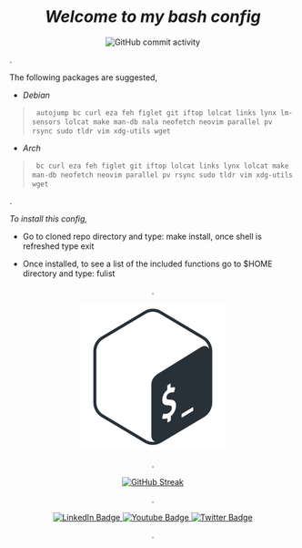 <div id="header" align="center">
  <h1><em>Welcome to my bash config</em></h1>
  <img alt="GitHub commit activity" src="https://img.shields.io/github/commit-activity/t/thorbits/thbashrc">
</div>
<div>
  <p>.
  

  </p>
  <p>
  The following packages are suggested,
  </p>

*  <p><em>Debian</em>

>      autojump bc curl eza feh figlet git iftop lolcat links lynx lm-sensors lolcat make man-db nala neofetch neovim parallel pv rsync sudo tldr vim xdg-utils wget
  </p>

*  <p><em>Arch</em>

>      bc curl eza feh figlet git iftop lolcat links lynx lolcat make man-db neofetch neovim parallel pv rsync sudo tldr vim xdg-utils wget
</div>
<div>
  <p>.
  

  </p>
  <em>To install this config,</em>
  
*  Go to cloned repo directory and type: make install, once shell is refreshed type exit

*  Once installed, to see a list of the included functions go to $HOME directory and type:  fulist
</div>

<div align="center">
  <p>.
  

  </p>
    <img src="https://github.com/devicons/devicon/blob/master/icons/bash/bash-plain.svg"/>
</div>

<div align="center">
  <p>.
  

  </p>
    <a href="https://git.io/streak-stats"><img src="https://github-readme-streak-stats.herokuapp.com?user=thorbits&theme=transparent&date_format=j%20M%5B%20Y%5D&mode=weekly" alt="GitHub Streak" /></a>
</div>

<div align="center">
  <p>.
  

  </p>
    <a href="your-linkedin-URL">
      <img src="https://img.shields.io/badge/LinkedIn-blue?style=for-the-badge&logo=linkedin&logoColor=white" alt="LinkedIn Badge"/>
      </a>
    <a href="your-youtube-URL">
      <img src="https://img.shields.io/badge/YouTube-red?style=for-the-badge&logo=youtube&logoColor=white" alt="Youtube Badge"/>
      </a>
    <a href="your-twitter-URL">
      <img src="https://img.shields.io/badge/Twitter-blue?style=for-the-badge&logo=twitter&logoColor=white" alt="Twitter Badge"/>      
    </a>
</div>

<div align="center">
  <p>.
  

  </p>
  <img src="https://komarev.com/ghpvc/?username=thorbits&style=flat-square&color=blue" alt=""/>  
</div>

